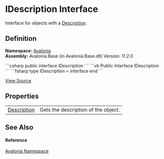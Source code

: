 # IDescription Interface


Interface for objects with a <a href="P_Avalonia_IDescription_Description">Description</a>.



## Definition
**Namespace:** <a href="N_Avalonia">Avalonia</a>  
**Assembly:** Avalonia.Base (in Avalonia.Base.dll) Version: 11.2.0

<Tabs groupId="api-code-preview">
<TabItem value="csharp" label="C#">
```csharp
public interface IDescription
```
</TabItem>
<TabItem value="vb" label="VB">
```vb
Public Interface IDescription
```
</TabItem>
<TabItem value="fsharp" label="F#">
```fsharp
type IDescription = interface end
```
</TabItem>
</Tabs>



<a href="https://github.com/AvaloniaUI/Avalonia/tree/master/src/Avalonia.Base/IDescription.cs" title="View the source code">View Source</a>



## Properties
<table>
<tr>
<td><a href="P_Avalonia_IDescription_Description">Description</a></td>
<td>Gets the description of the object.</td>
</tr>
</table>

## See Also


#### Reference
<a href="N_Avalonia">Avalonia Namespace</a>  
